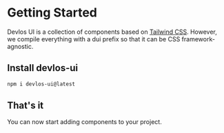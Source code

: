 # Getting Started

Devlos UI is a collection of components based on [Tailwind CSS](https://tailwindcss.com). However, we compile everything with a dui prefix so that it can be CSS framework-agnostic.

## Install devlos-ui

```bash
npm i devlos-ui@latest
```

## That's it

You can now start adding components to your project.
